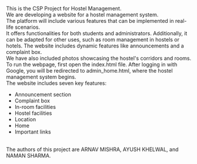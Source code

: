 This is the CSP Project for Hostel Management.
<br> We are developing a website for a hostel management system.
<br> The platform will include various features that can be implemented in real-life scenarios.
<br> It offers functionalities for both students and administrators. Additionally, it can be adapted for other uses, such as room management in hostels or hotels. The website includes dynamic features like announcements and a complaint box.
<br> We have also included photos showcasing the hostel's corridors and rooms.
<br> To run the webpage, first open the index.html file. After logging in with Google, you will be redirected to admin_home.html, where the hostel management system begins.
<br> The website includes seven key features:

<ul> <li>Announcement section</li> <li>Complaint box</li> <li>In-room facilities</li> <li>Hostel facilities</li> <li>Location</li> <li>Home</li> <li>Important links</li> </ul> <br> The authors of this project are ARNAV MISHRA, AYUSH KHELWAL, and NAMAN SHARMA. <br>

